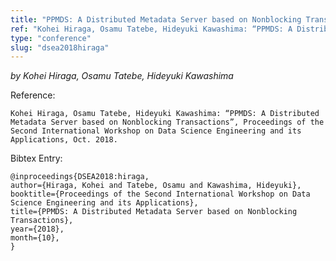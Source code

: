 ```yaml
---
title: "PPMDS: A Distributed Metadata Server based on Nonblocking Transactions"
ref: "Kohei Hiraga, Osamu Tatebe, Hideyuki Kawashima: “PPMDS: A Distributed Metadata Server based on Nonblocking Transactions”, Proceedings of the Second International Workshop on Data Science Engineering and its Applications, Oct. 2018."
type: "conference"
slug: "dsea2018hiraga"
---
```


_by Kohei Hiraga, Osamu Tatebe, Hideyuki Kawashima_

Reference:

```
Kohei Hiraga, Osamu Tatebe, Hideyuki Kawashima: “PPMDS: A Distributed Metadata Server based on Nonblocking Transactions”, Proceedings of the Second International Workshop on Data Science Engineering and its Applications, Oct. 2018.
```

Bibtex Entry:

```
@inproceedings{DSEA2018:hiraga,
author={Hiraga, Kohei and Tatebe, Osamu and Kawashima, Hideyuki},
booktitle={Proceedings of the Second International Workshop on Data Science Engineering and its Applications},
title={PPMDS: A Distributed Metadata Server based on Nonblocking Transactions},
year={2018},
month={10},
}
```
